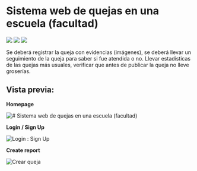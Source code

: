# Sistema web de quejas en una escuela (facultad)

![](https://img.shields.io/github/stars/perezgarridogilb/Sistema-web-de-quejas-en-una-escuela-facultad) ![](https://img.shields.io/github/forks/perezgarridogilb/Sistema-web-de-quejas-en-una-escuela-facultad) ![](https://img.shields.io/github/tag/perezgarridogilb/Sistema-web-de-quejas-en-una-escuela-facultad)

Se deberá registrar la queja con evidencias (imágenes), se deberá llevar un seguimiento de la queja para saber si fue atendida o no. Llevar estadísticas de las quejas más usuales, verificar que antes de publicar la queja no lleve groserías.

## Vista previa:

**Homepage**

![# Sistema web de quejas en una escuela (facultad)](https://user-images.githubusercontent.com/56992179/138931610-d839f25d-d925-4480-86c5-ee0b96b16d4e.png)

**Login / Sign Up**

![Login : Sign Up](https://user-images.githubusercontent.com/56992179/140625611-1411ade2-a179-4739-8f58-b249ed426a42.png)

**Create report**

![Crear queja](https://user-images.githubusercontent.com/56992179/140625597-cca43bf9-39aa-4360-a7ed-7e507a3a1e67.png)
